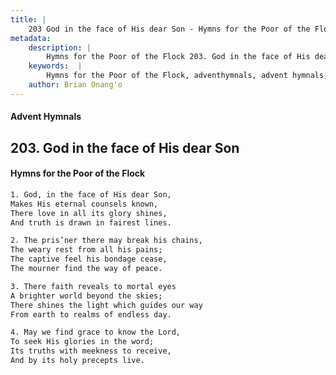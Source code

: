 ```yaml
---
title: |
    203 God in the face of His dear Son - Hymns for the Poor of the Flock
metadata:
    description: |
        Hymns for the Poor of the Flock 203. God in the face of His dear Son. God, in the face of His dear Son, Makes His eternal counsels known, There love in all its glory shines, And truth is drawn in fairest lines. 
    keywords:  |
        Hymns for the Poor of the Flock, adventhymnals, advent hymnals, God in the face of His dear Son, God, in the face of His dear Son,, 
    author: Brian Onang'o
---
```


#### Advent Hymnals
## 203. God in the face of His dear Son
####  Hymns for the Poor of the Flock

```txt
1. God, in the face of His dear Son,
Makes His eternal counsels known,
There love in all its glory shines,
And truth is drawn in fairest lines.

2. The pris’ner there may break his chains, 
The weary rest from all his pains;
The captive feel his bondage cease,
The mourner find the way of peace.

3. There faith reveals to mortal eyes 
A brighter world beyond the skies;
There shines the light which guides our way 
From earth to realms of endless day.

4. May we find grace to know the Lord,
To seek His glories in the word;
Its truths with meekness to receive,
And by its holy precepts live.
```